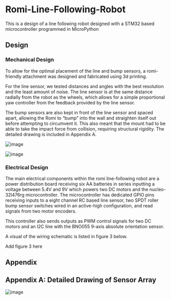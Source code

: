 # Romi-Line-Following-Robot
This is a design of a line following robot designed with a STM32 based microcontroller programmed in MicroPython

## Design
### Mechanical Design 

To allow for the optimal placement of the line and bump sensors, a romi-friendly attachment was designed and fabricated using 3d printing. 

For the line sensor, we tested distances and angles with the best resolution and the least amount of noise. The line sensor is at the same distance radially from the robot as the wheels, which allows for a simple proportional yaw controller from the feedback provided by the line sensor. 

The bump sensors are also kept in front of the line sensor and spaced apart, allowing the Romi to “bump” into the wall and straighten itself out before attempting to circumvent it. This also meant that the mount had to be able to take the impact force from collision, requiring structural rigidity.  The detailed drawing is included in Appendix A.

![image](https://github.com/user-attachments/assets/7e6b0ac0-63c9-472e-9666-9121b3de2a15)

![image](https://github.com/user-attachments/assets/7770e99f-57cf-4829-b8a6-7f3bf5a5d9b2)

### Electrical Design

The main electrical components within the romi line-following robot are a power distribution board receiving six AA batteries in series inputting a voltage between 5.4V and 9V which powers two DC motors and the nucleo-32l476rg microcontroller. 
The microcontroller has dedicated GPIO pins receiving inputs to a eight channel RC based line sensor, two SPDT roller bump sensor switches wired in an active-high configuration, and read signals from two motor encoders. 

This controller also sends outputs as PWM control signals for two DC motors and an I2C line with the BNO055 9-axis absolute orientation sensor. 

A visual of the wiring schematic is listed in figure 3 below. 

Add figure 3 here

## Appendix
## Appendix A: Detailed Drawing of Sensor Array

![image](https://github.com/user-attachments/assets/b9f6d3fa-27e4-4acc-a1dc-1ba93b7508db)


